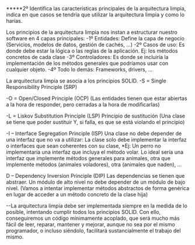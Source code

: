 *****2º Identifica las características principales de la arquitectura limpia, indica en que casos se tendría que
utilizar la arquitectura limpia y como lo harías.

Los principios de la arquitectura limpia nos instan a estructurar nuestro software en  4 capas principales:
-1º Entidades: Define la capa de negocio (Servicios, modelos de datos, gestión de cachés, ...)
-2º Casos de uso: Es donde debe estar la lógica o las reglas de la aplicación. Ej: los métodos concretos de cada clase
-3º Controladores: Es donde se incluiría la implementación de los métodos generales que podríamos usar con cualquier objeto.
-4º Todo lo demás: Frameworks, drivers, ...

La arquitectura limpia se asocia a los principios SOLID.
-S = Single Responsibility Principle (SRP)

-O = Open/Closed Principle (OCP)
(Las entidades tienen que estar abiertas a la hora de responder, pero cerradas a la hora de modificarlas)

-L = Liskov Substitution Principle (LSP)
Principio de sustitución (Una clase se tiene que poder sustituir Y, si falla, es que se está violando el principio)

-I – Interface Segregation Principle (ISP)
Una clase no debe depender de una interfaz que no va a utilizar:
La clase solo debe implementar la interfaz o interfaces que sean coherentes con su clase,
*Ej: Un perro no implementaría una interfaz que incluya el método volar. Lo ideal sería una interfaz que implemente
métodos generales para animales, otra que implemente métodos (animales voladores), otra (animales que naden), ...

D – Dependency Inversion Principle (DIP)
Las dependencias se tienen que abstraer. Un módulo de alto nivel no debe depender de un módulo de bajo nivel.
(Vamos a intentar implementar métodos abstractos de forma genérica en lugar de acceder a un método concreto de la clase hija)

--La arquitectura limpia debe ser implementada siempre en la medida de lo posible, intentando cumplir todos los principios
SOLID.
Con ello, conseguiremos un código mínimamente acoplado, que será mucho más fácil de leer, reparar, mantener y mejorar,
aunque no sea por el mismo programador, o incluso siéndolo, facilitará sustancialmente el trabajo del mismo.
